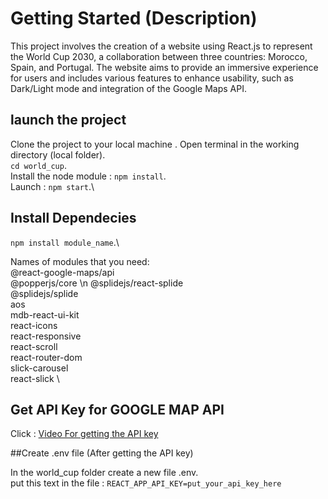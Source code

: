 # Getting Started (Description)

This project involves the creation of a website using React.js to represent the World Cup 2030, a collaboration between three countries: Morocco, Spain, and Portugal. The website aims to provide an immersive experience for users and includes various features to enhance usability, such as Dark/Light mode and integration of the Google Maps API.

## launch the project

Clone the project to your local machine .
Open terminal in the working directory (local folder).\
`cd world_cup`.\
Install the node module : `npm install`.\
Launch : `npm start`.\


## Install Dependecies

`npm install module_name`.\

Names of modules that you need:\
@react-google-maps/api \
@popperjs/core \n
@splidejs/react-splide \
@splidejs/splide \
aos \
mdb-react-ui-kit \
react-icons \
react-responsive \
react-scroll \
react-router-dom \
slick-carousel \
react-slick \


## Get API Key for GOOGLE MAP API
Click : [Video For getting the API key](https://youtu.be/OGTG1l7yin4?si=Et9yc4WxxL0rFpB-)

##Create .env file (After getting the API key)

In the world_cup folder create a new file .env. \
put this text in the file : `REACT_APP_API_KEY=put_your_api_key_here`

